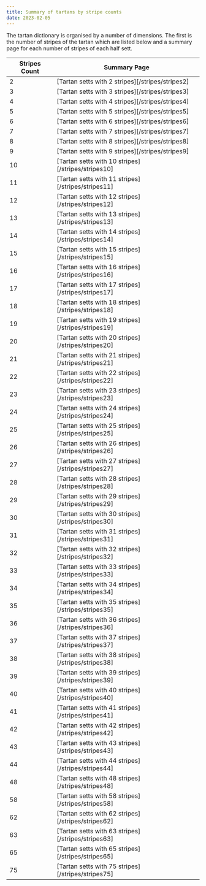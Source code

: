 ```yaml
---
title: Summary of tartans by stripe counts
date: 2023-02-05
---
```


The tartan dictionary is organised by a number of dimensions.  The first is the number of stripes of the tartan which are listed below and a summary page for each number of stripes of each half sett.


| Stripes Count | Summary Page |
|---------------|--------------|
| 2 | [Tartan setts with 2 stripes][/stripes/stripes2]||
| 3 | [Tartan setts with 3 stripes][/stripes/stripes3]||
| 4 | [Tartan setts with 4 stripes][/stripes/stripes4]||
| 5 | [Tartan setts with 5 stripes][/stripes/stripes5]||
| 6 | [Tartan setts with 6 stripes][/stripes/stripes6]||
| 7 | [Tartan setts with 7 stripes][/stripes/stripes7]||
| 8 | [Tartan setts with 8 stripes][/stripes/stripes8]||
| 9 | [Tartan setts with 9 stripes][/stripes/stripes9]||
| 10 | [Tartan setts with 10 stripes][/stripes/stripes10]||
| 11 | [Tartan setts with 11 stripes][/stripes/stripes11]||
| 12 | [Tartan setts with 12 stripes][/stripes/stripes12]||
| 13 | [Tartan setts with 13 stripes][/stripes/stripes13]||
| 14 | [Tartan setts with 14 stripes][/stripes/stripes14]||
| 15 | [Tartan setts with 15 stripes][/stripes/stripes15]||
| 16 | [Tartan setts with 16 stripes][/stripes/stripes16]||
| 17 | [Tartan setts with 17 stripes][/stripes/stripes17]||
| 18 | [Tartan setts with 18 stripes][/stripes/stripes18]||
| 19 | [Tartan setts with 19 stripes][/stripes/stripes19]||
| 20 | [Tartan setts with 20 stripes][/stripes/stripes20]||
| 21 | [Tartan setts with 21 stripes][/stripes/stripes21]||
| 22 | [Tartan setts with 22 stripes][/stripes/stripes22]||
| 23 | [Tartan setts with 23 stripes][/stripes/stripes23]||
| 24 | [Tartan setts with 24 stripes][/stripes/stripes24]||
| 25 | [Tartan setts with 25 stripes][/stripes/stripes25]||
| 26 | [Tartan setts with 26 stripes][/stripes/stripes26]||
| 27 | [Tartan setts with 27 stripes][/stripes/stripes27]||
| 28 | [Tartan setts with 28 stripes][/stripes/stripes28]||
| 29 | [Tartan setts with 29 stripes][/stripes/stripes29]||
| 30 | [Tartan setts with 30 stripes][/stripes/stripes30]||
| 31 | [Tartan setts with 31 stripes][/stripes/stripes31]||
| 32 | [Tartan setts with 32 stripes][/stripes/stripes32]||
| 33 | [Tartan setts with 33 stripes][/stripes/stripes33]||
| 34 | [Tartan setts with 34 stripes][/stripes/stripes34]||
| 35 | [Tartan setts with 35 stripes][/stripes/stripes35]||
| 36 | [Tartan setts with 36 stripes][/stripes/stripes36]||
| 37 | [Tartan setts with 37 stripes][/stripes/stripes37]||
| 38 | [Tartan setts with 38 stripes][/stripes/stripes38]||
| 39 | [Tartan setts with 39 stripes][/stripes/stripes39]||
| 40 | [Tartan setts with 40 stripes][/stripes/stripes40]||
| 41 | [Tartan setts with 41 stripes][/stripes/stripes41]||
| 42 | [Tartan setts with 42 stripes][/stripes/stripes42]||
| 43 | [Tartan setts with 43 stripes][/stripes/stripes43]||
| 44 | [Tartan setts with 44 stripes][/stripes/stripes44]||
| 48 | [Tartan setts with 48 stripes][/stripes/stripes48]||
| 58 | [Tartan setts with 58 stripes][/stripes/stripes58]||
| 62 | [Tartan setts with 62 stripes][/stripes/stripes62]||
| 63 | [Tartan setts with 63 stripes][/stripes/stripes63]||
| 65 | [Tartan setts with 65 stripes][/stripes/stripes65]||
| 75 | [Tartan setts with 75 stripes][/stripes/stripes75]||
